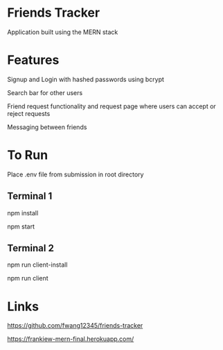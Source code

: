 # Friends Tracker
Application built using the MERN stack

# Features
Signup and Login with hashed passwords using bcrypt

Search bar for other users

Friend request functionality and request page where users can accept or reject requests

Messaging between friends

# To Run
Place .env file from submission in root directory
## Terminal 1
npm install

npm start

## Terminal 2
npm run client-install

npm run client

# Links
https://github.com/fwang12345/friends-tracker

https://frankiew-mern-final.herokuapp.com/
